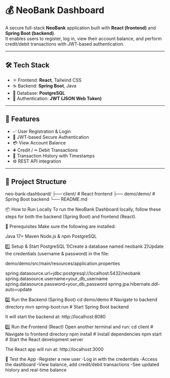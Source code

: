 # 💰 NeoBank Dashboard

A secure full-stack **NeoBank** application built with **React (frontend)** and **Spring Boot (backend)**.  
It enables users to register, log in, view their account balance, and perform credit/debit transactions with JWT-based authentication.

---

## 🛠️ Tech Stack

- ⚛️ Frontend: **React**, Tailwind CSS
- ☕ Backend: **Spring Boot**, Java
- 🐘 Database: **PostgreSQL**
- 🔐 Authentication: **JWT (JSON Web Token)**

---

## 🚀 Features

- ✅ User Registration & Login
- 🔐 JWT-based Secure Authentication
- 💳 View Account Balance
- ➕ Credit / ➖ Debit Transactions
- 📜 Transaction History with Timestamps
- ⚙️ REST API integration

---

## 📁 Project Structure

neo-bank-dashboard/
├── client/ # React frontend
├── demo/demo/ # Spring Boot backend
└── README.md

📦 How to Run Locally
To run the NeoBank Dashboard locally, follow these steps for both the backend (Spring Boot) and frontend (React).

🧩 Prerequisites
Make sure the following are installed:

Java 17+
Maven
Node.js & npm
PostgreSQL

1️⃣ Setup & Start PostgreSQL
1)Create a database named neobank
2)Update the credentials (username & password) in the file:

demo/demo/src/main/resources/application.properties

spring.datasource.url=jdbc:postgresql://localhost:5432/neobank
spring.datasource.username=your_db_username
spring.datasource.password=your_db_password
spring.jpa.hibernate.ddl-auto=update

2️⃣ Run the Backend (Spring Boot)
cd demo/demo         # Navigate to backend directory
mvn spring-boot:run  # Start Spring Boot backend

It will start the backend at:
http://localhost:8080

3️⃣ Run the Frontend (React)
Open another terminal and run:
cd client           # Navigate to frontend directory
npm install         # Install dependencies
npm start           # Start the React development server

The React app will run at:
http://localhost:3000

🧪 Test the App
-Register a new user
-Log in with the credentials
-Access the dashboard
-View balance, add credit/debit transactions
-See updated history and real-time balance







